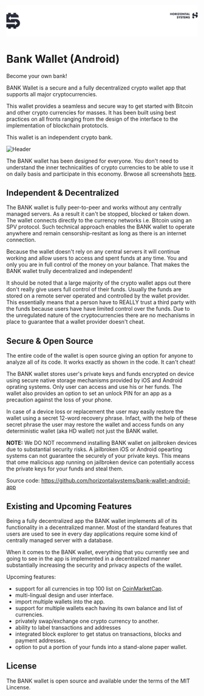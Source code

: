 ![Header](/Images/top-logo.jpg)

# Bank Wallet (Android)

Become your own bank!

BANK Wallet is a secure and a fully decentralized crypto wallet app that supports all major cryptocurrencies. 

This wallet provides a seamless and secure way to get started with Bitcoin and other crypto currencies for masses. It has been built using best practices on all fronts ranging from the design of the interface to the implementation of blockchain prototocls.

This wallet is an independent crypto bank. 

![Header](image)

The BANK wallet has been designed for everyone. You don't need to understand the inner technicalities of crypto currencies to be able to use it on daily basis and participate in this economy. Brwose all screenshots [here](https://scene.zeplin.io/project/5b167c731d079e4122e946b7).

## Independent & Decentralized

The BANK wallet is fully peer-to-peer and works without any centrally managed servers. As a result it can't be stopped, blocked or taken down. The wallet connects directly to the currency networks i.e. Bitcoin using an SPV protocol. Such technical approach enables the BANK wallet to operate anywhere and remain censorship-resitant as long as there is an internet connection. 

Because the wallet doesn't rely on any central servers it will continue working and allow users to access and spent funds at any time. You and only you are in full control of the money on your balance. That makes the BANK wallet trully decentralized and independent!

It should be noted that a large majority of the crypto wallet apps out there don't really give users full control of their funds. Usually the funds are stored on a remote server operated and controlled by the wallet provider. This essentially means that a person have to REALLY trust a third party with the funds because users have have limited control over the funds. Due to the unregulated nature of the cryptocurrencies there are no mechanisms in place to guarantee that a wallet provider doesn't cheat.

## Secure & Open Source

The entire code of the wallet is open source giving an option for anyone to analyze all of its code. It works exactly as shown in the code. It can't cheat!

The BANK wallet stores user's private keys and funds encrypted on device using secure native storage mechanisms provided by iOS and Android oprating systems. Only user can access and use his or her funds. The wallet also provides an option to set an unlock PIN for an app as a precaution against the loss of your phone. 

In case of a device loss or replacement the user may easily restore the wallet using a secret 12-word recovery phrase. Infact, with the help of these secret phrase the user may restore the wallet and access funds on any deterministic wallet (aka HD wallet) not just the BANK wallet.

**NOTE:** We DO NOT recommend installing BANK wallet on jailbroken devices due to substantial security risks. A jailbroken iOS or Android opearting systems can not guarantee the securely of your private keys. This means that ome malicious app running on jailbroken device can potentially access the private keys for your funds and steal them.

Source code: https://github.com/horizontalsystems/bank-wallet-android-app

## Existing and Upcoming Features

Being a fully decentralized app the BANK wallet implements all of its functionality in a decentralized manner. Most of the standard features that users are used to see in every day applications require some kind of centrally managed server with a database. 

When it comes to the BANK wallet, everything that you currently see and going to see in the app is implemented in a decentralized manner substantially increasing the security and privacy aspects of the wallet.

Upcoming features:

* support for all currencies in top 100 list on [CoinMarketCap](https://coinmarketcap.com).
* multi-lingual design and user interface.
* import multiple wallets into the app.
* support for multiple wallets each having its own balance and list of currencies.
* privately swap/exchange one crypto currency to another.
* ability to label transactions and addresses
* integrated block explorer to get status on transactions, blocks and payment addresses.
* option to put a portion of your funds into a stand-alone paper wallet.

## License

The BANK wallet is open source and available under the terms of the MIT Lincense.
